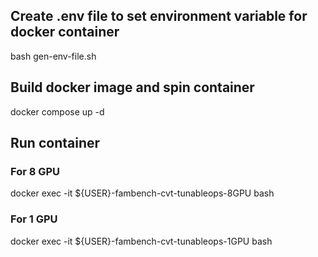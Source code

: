 ## Create .env file to set environment variable for docker container
bash gen-env-file.sh

## Build docker image and spin container
docker compose up -d

## Run container
### For 8 GPU
docker exec -it ${USER}-fambench-cvt-tunableops-8GPU bash
### For 1 GPU
docker exec -it ${USER}-fambench-cvt-tunableops-1GPU bash
